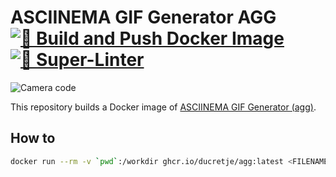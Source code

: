 # ASCIINEMA GIF Generator AGG [![🚀 Build and Push Docker Image](https://github.com/DucretJe/agg-image/actions/workflows/build.yaml/badge.svg?branch=main)](https://github.com/DucretJe/agg-image/actions/workflows/build.yaml) [![💫 Super-Linter](https://github.com/DucretJe/agg-image/actions/workflows/linter.yaml/badge.svg?branch=main)](https://github.com/DucretJe/agg-image/actions/workflows/linter.yaml)

![Camera code](https://github.com/DucretJe/agg-image/assets/5384298/b37dbf31-d9fa-4600-a02a-2c2267d410bd)

This repository builds a Docker image of [ASCIINEMA GIF Generator (agg)](https://github.com/asciinema/agg/tree/main).

## How to

```sh
docker run --rm -v `pwd`:/workdir ghcr.io/ducretje/agg:latest <FILENAME>
```
